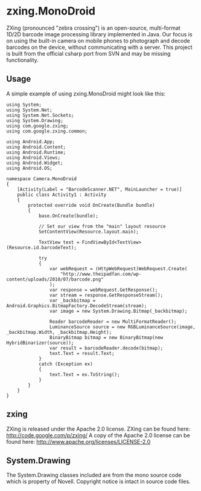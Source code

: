 # zxing.MonoDroid
ZXing (pronounced "zebra crossing") is an open-source, multi-format 1D/2D barcode image processing library implemented in Java. Our focus is on using the built-in camera on mobile phones to photograph and decode barcodes on the device, without communicating with a server.
This project is built from the official csharp port from SVN and may be missing functionality.

## Usage
A simple example of using zxing.MonoDroid might look like this:

    using System;
    using System.Net;
    using System.Net.Sockets;
    using System.Drawing;
    using com.google.zxing;
    using com.google.zxing.common;

    using Android.App;
    using Android.Content;
    using Android.Runtime;
    using Android.Views;
    using Android.Widget;
    using Android.OS;

    namespace Camera.MonoDroid
    {
        [Activity(Label = "BarcodeScanner.NET", MainLauncher = true)]
        public class Activity1 : Activity
        {
            protected override void OnCreate(Bundle bundle)
            {
                base.OnCreate(bundle);

                // Set our view from the "main" layout resource
                SetContentView(Resource.layout.main);

                TextView text = FindViewById<TextView>(Resource.id.barcodeText);

                try
                {
                    var webRequest = (HttpWebRequest)WebRequest.Create(
                        "http://www.theipadfan.com/wp-content/uploads/2010/07/barcode.png"
                    );
                    var response = webRequest.GetResponse();
                    var stream = response.GetResponseStream();
                    var _backbitmap = Android.Graphics.BitmapFactory.DecodeStream(stream);
                    var image = new System.Drawing.Bitmap(_backbitmap);

                    Reader barcodeReader = new MultiFormatReader();
                    LuminanceSource source = new RGBLuminanceSource(image, _backbitmap.Width, _backbitmap.Height);
                    BinaryBitmap bitmap = new BinaryBitmap(new HybridBinarizer(source));
                    var result = barcodeReader.decode(bitmap);
                    text.Text = result.Text;
                }
                catch (Exception ex)
                {
                    text.Text = ex.ToString();
                }
            }
        }
    }

## zxing
ZXing is released under the Apache 2.0 license.
ZXing can be found here: http://code.google.com/p/zxing/
A copy of the Apache 2.0 license can be found here: http://www.apache.org/licenses/LICENSE-2.0

## System.Drawing
The System.Drawing classes included are from the mono source code which is property of Novell.
Copyright notice is intact in source code files.
